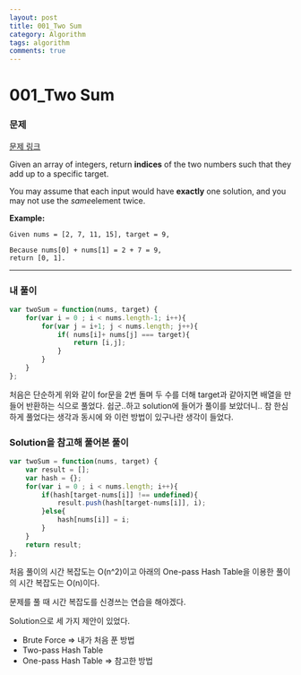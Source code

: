 ```yaml
---
layout: post
title: 001_Two Sum
category: Algorithm
tags: algorithm
comments: true
---
```




# 001_Two Sum

### 문제

[문제 링크](https://leetcode.com/problems/two-sum/)

Given an array of integers, return **indices** of the two numbers such that they add up to a specific target.

You may assume that each input would have **exactly** one solution, and you may not use the *same*element twice.

**Example:**

```
Given nums = [2, 7, 11, 15], target = 9,

Because nums[0] + nums[1] = 2 + 7 = 9,
return [0, 1].
```

------------

### 내 풀이

```js
var twoSum = function(nums, target) {
    for(var i = 0 ; i < nums.length-1; i++){
        for(var j = i+1; j < nums.length; j++){
            if( nums[i]+ nums[j] === target){
                return [i,j];
            }
        }
    }
};
```

처음은 단순하게 위와 같이 for문을 2번 돌며 두 수를 더해 target과 같아지면 배열을 만들어 반환하는 식으로 풀었다. 쉽군..하고 solution에 들어가 풀이를 보았더니.. 참 한심하게 풀었다는 생각과 동시에 와 이런 방법이 있구나란 생각이 들었다.

### Solution을 참고해 풀어본 풀이

```js
var twoSum = function(nums, target) {
    var result = [];
    var hash = {};
    for(var i = 0 ; i < nums.length; i++){
        if(hash[target-nums[i]] !== undefined){
            result.push(hash[target-nums[i]], i);
        }else{
            hash[nums[i]] = i;
        }
    }
    return result;
};
```

처음 풀이의 시간 복잡도는 O(n^2)이고 아래의 One-pass Hash Table을 이용한 풀이의 시간 복잡도는 O(n)이다.

문제를 풀 때 시간 복잡도를 신경쓰는 연습을 해야겠다.

Solution으로 세 가지 제안이 있었다.

- Brute Force 	=> 내가 처음 푼 방법
- Two-pass Hash Table 
- One-pass Hash Table => 참고한 방법